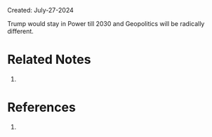 Created: July-27-2024

Trump would stay in Power till 2030 and Geopolitics will be radically different.

# Related Notes

1. 
# References

1. 